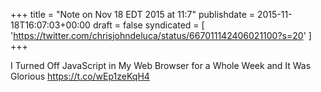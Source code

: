 +++
title = "Note on Nov 18 EDT 2015 at 11:7"
publishdate = 2015-11-18T16:07:03+00:00
draft = false
syndicated = [ 'https://twitter.com/chrisjohndeluca/status/667011142406021100?s=20' ]
+++

I Turned Off JavaScript in My Web Browser for a Whole Week and It Was Glorious https://t.co/wEp1zeKqH4
